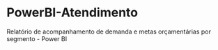 # PowerBI-Atendimento
Relatório de acompanhamento de demanda e metas orçamentárias por segmento - Power BI
